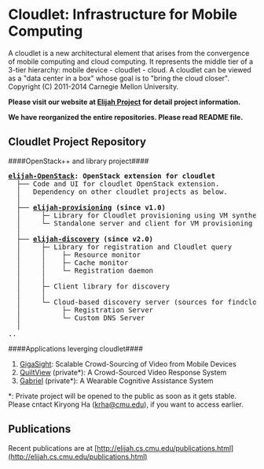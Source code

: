 Cloudlet: Infrastructure for Mobile Computing
========================================================

A cloudlet is a new architectural element that arises from the convergence of
mobile computing and cloud computing. It represents the middle tier of a
3-tier hierarchy:  mobile device - cloudlet - cloud.   A cloudlet can be
viewed as a "data center in a box" whose  goal is to "bring the cloud closer".  
Copyright (C) 2011-2014 Carnegie Mellon University.

**Please visit our website at [Elijah Project](http://elijah.cs.cmu.edu/) for detail project information.**

**We have reorganized the entire repositories. Please read README file.**


Cloudlet Project Repository
--------------------------
####OpenStack++ and library project####
<pre>
<b><a href=https://github.com/cmusatyalab/elijah-openstack target="_blank">elijah-OpenStack</a>: OpenStack extension for cloudlet</b>
  ├── Code and UI for cloudlet OpenStack extension.
  │   Dependency on other cloudlet projects as below.
  │
  ├── <b><a href=https://github.com/cmusatyalab/elijah-provisioning target="_blank">elijah-provisioning</a> (since v1.0)</b>
  │     ├─ Library for Cloudlet provisioning using VM synthesis
  │     └─ Standalone server and client for VM provisioning
  │
  ├── <b><a href=https://github.com/cmusatyalab/elijah-discovery target="_blank">elijah-discovery</a> (since v2.0)</b>
  │     ├─ Library for registration and Cloudlet query  
  │     │    ├─ Resource monitor
  │     │    ├─ Cache monitor
  │     │    └─ Registration daemon
  │     │
  │     ├─ Client library for discovery
  │     │
  │     └─ Cloud-based discovery server (sources for findcloudlet.org)
  │          ├─ Registration Server
  │          └─ Custom DNS Server
  │
..
</pre>  

####Applications leverging cloudlet####
1. [GigaSight](https://github.com/cmusatyalab/GigaSight): Scalable Crowd-Sourcing of Video from Mobile Devices
2. [QuiltView](https://github.com/cmusatyalab/quiltview) (private*): A Crowd-Sourced Video Response System
3. [Gabriel](https://github.com/cmusatyalab/gabriel) (private*): A Wearable Cognitive Assistance System

*: Private project will be opened to the public as soon as it gets stable. Please cntact Kiryong Ha (krha@cmu.edu), if you want to access earlier.



Publications
--------------------------

Recent publications are at [http://elijah.cs.cmu.edu/publications.html](http://elijah.cs.cmu.edu/publications.html)

